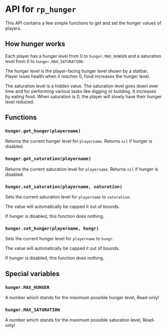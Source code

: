 # API for `rp_hunger`

This API contains a few simple functions to get and set the hunger values
of players.

## How hunger works

Each player has a hunger level from 0 to `hunger.MAX_HUNGER`
and a saturation level from 0 to `hunger.MAX_SATURATION`.

The hunger level is the player-facing hunger level shown
by a statbar. Player loses health when it reaches 0,
food increases the hunger level.

The saturation level is a hidden value. The saturation level
goes down over time and for performing various tasks like
digging or building. It increases by eating food. When
saturation is 0, the player will slowly have their
hunger level reduced.

## Functions

### `hunger.get_hunger(playername)`
Returns the current hunger level for `playername`.
Returns `nil` if hunger is disabled.

### `hunger.get_saturation(playername)`
Returns the current saturation level for `playername`.
Returns `nil` if hunger is disabled.

### `hunger.set_saturation(playername, saturation)`
Sets the current saturation level for `playername` to `saturation`.

The value will automatically be capped it out of bounds.

If hunger is disabled, this function does nothing.

### `hunger.set_hunger(playername, hungr)`
Sets the current hunger level for `playername` to `hungr`.

The value will automatically be capped it out of bounds.

If hunger is disabled, this function does nothing.

## Special variables

### `hunger.MAX_HUNGER`

A number which stands for the maximum possible hunger level,
Read-only!

### `hunger.MAX_SATURATION`

A number which stands for the maximum possible saturation level,
Read-only!

